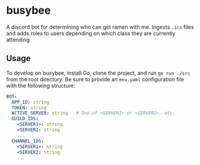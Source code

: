 # busybee
A discord bot for determining who can get ramen with me. Ingests `.ics` files and adds roles to users depending on which class they are currently attending.

## Usage

To develop on busybee, install Go, clone the project, and run `go run ./src` from the root directory. Be sure to provide an `env.yaml` configuration file with the following structure:
```yaml
BOT:
  APP_ID: string
  TOKEN: string
  ACTIVE_SERVER: string   # One of <SERVER1> or <SERVER2>, etc.
  GUILD_IDS:
    <SERVER1>: string
    <SERVER2: string
    ...
  CHANNEL_IDS:
    <SERVER1>: string
    <SERVER2: string
    ...
```
